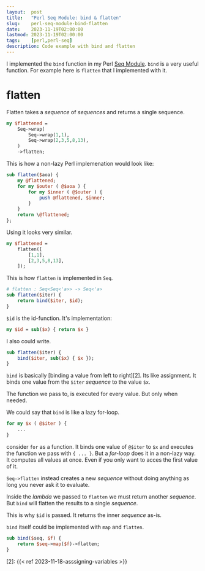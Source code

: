 ```yaml
---
layout:  post
title:   "Perl Seq Module: bind & flatten"
slug:    perl-seq-module-bind-flatten
date:    2023-11-19T02:00:00
lastmod: 2023-11-19T02:00:00
tags:    [perl,perl-seq]
description: Code example with bind and flatten
---
```


I implemented the `bind` function in my Perl [Seq Module][1]. `bind` is
a very useful function. For example here is `flatten` that I implemented with
it.

# flatten

Flatten takes a *sequence* of *sequences* and returns a single sequence.

```perl
my $flattened =
    Seq->wrap(
        Seq->wrap(1,1),
        Seq->wrap(2,3,5,8,13),
    )
    ->flatten;
```

This is how a non-lazy Perl implemenation would look like:

```perl
sub flatten($aoa) {
    my @flattened;
    for my $outer ( @$aoa ) {
        for my $inner ( @$outer ) {
            push @flattened, $inner;
        }
    }
    return \@flattened;
};
```

Using it looks very similar.

```perl
my $flattened =
    flatten([
        [1,1],
        [2,3,5,8,13],
    ]);
```

This is how `flatten` is implemented in `Seq`.

```perl
# flatten : Seq<Seq<'a>> -> Seq<'a>
sub flatten($iter) {
    return bind($iter, $id);
}
```

`$id` is the id-function. It's implementation:

```perl
my $id = sub($x) { return $x }
```

I also could write.

```perl
sub flatten($iter) {
    bind($iter, sub($x) { $x });
}
```

`bind` is basically [binding a value from left to right][2]. Its like
assignment. It binds one value from the `$iter` *sequence* to the value `$x`.

The function we pass to, is executed for every value. But only when needed.

We could say that `bind` is like a lazy for-loop.

```perl
for my $x ( @$iter ) {
    ...
}
```

consider `for` as a function. It binds one value of `@$iter` to `$x` and executes
the function we pass with `{ ... }`. But a *for-loop* does it in a non-lazy way.
It computes all values at once. Even if you only want to acces the first value of it.

`Seq->flatten` instead creates a new *sequence* without doing anything as long
you never ask it to evaluate.

Inside the *lambda* we passed to `flatten` we must return another *sequence*.
But `bind` will flatten the results to a single *sequence*.

This is why `$id` is passed. It returns the inner *sequence* as-is.

`bind` itself could be implemented with `map` and `flatten`.

```perl
sub bind($seq, $f) {
    return $seq->map($f)->flatten;
}
```

[1]: https://github.com/DavidRaab/Seq
[2]: {{< ref 2023-11-18-asssigning-variables >}}